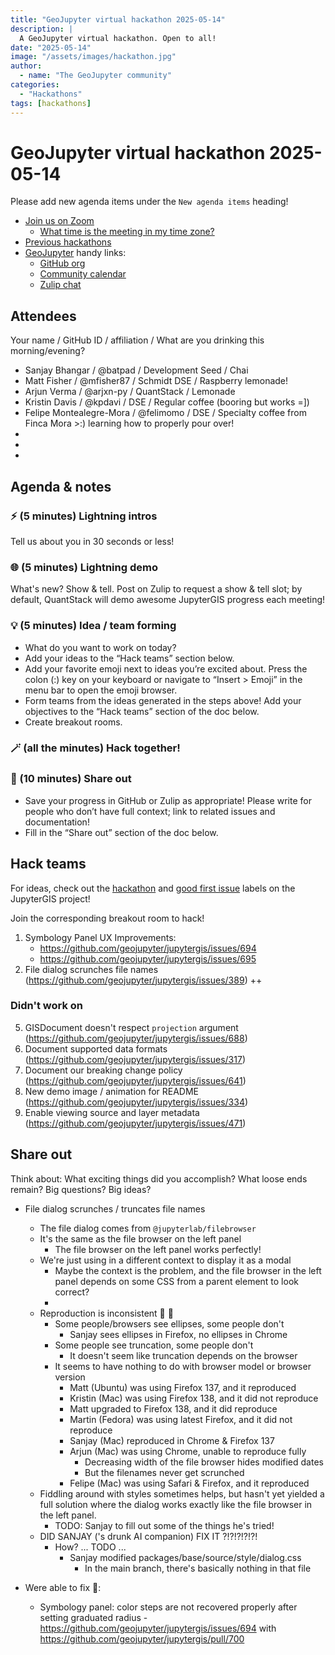 ```yaml
---
title: "GeoJupyter virtual hackathon 2025-05-14"
description: |
  A GeoJupyter virtual hackathon. Open to all!
date: "2025-05-14"
image: "/assets/images/hackathon.jpg"
author:
  - name: "The GeoJupyter community"
categories:
  - "Hackathons"
tags: [hackathons]
---
```


# GeoJupyter virtual hackathon 2025-05-14

Please add new agenda items under the `New agenda items` heading!

- [Join us on Zoom](https://berkeley.zoom.us/j/92451699568)
  - [What time is the meeting in my time zone?](https://dateful.com/convert/utc?t=3pm)
- [Previous hackathons](https://geojupyter.org/blog/#category=Hackathons)
- [GeoJupyter](https://geojupyter.org) handy links:
  - [GitHub org](https://github.com/geojupyter)
  - [Community calendar](https://geojupyter.org/calendar.html)
  - [Zulip chat](https://jupyter.zulipchat.com/#narrow/channel/471314-geojupyter)


## Attendees

Your name / GitHub ID / affiliation / What are you drinking this morning/evening?

* Sanjay Bhangar / @batpad / Development Seed / Chai
* Matt Fisher / @mfisher87 / Schmidt DSE / Raspberry lemonade!
* Arjun Verma / @arjxn-py / QuantStack / Lemonade 
* Kristin Davis / @kpdavi / DSE / Regular coffee (booring but works =])
* Felipe Montealegre-Mora / @felimomo / DSE / Specialty coffee from Finca Mora >:) learning how to properly pour over!
* 
* 
* 


## Agenda & notes

### ⚡ (5 minutes) Lightning intros

Tell us about you in 30 seconds or less!


### 🌐 (5 minutes) Lightning demo

What's new? Show & tell.
Post on Zulip to request a show & tell slot; by default, QuantStack will demo awesome
JupyterGIS progress each meeting!


### 💡 (5 minutes) Idea / team forming

* What do you want to work on today?
* Add your ideas to the “Hack teams” section below.
* Add your favorite emoji next to ideas you’re excited about. Press the colon (:) key on your keyboard or navigate to “Insert > Emoji” in the menu bar to open the emoji browser.
* Form teams from the ideas generated in the steps above! Add your objectives to the “Hack teams” section of the doc below.
* Create breakout rooms.


### 🪄 (all the minutes) Hack together!

### 💬 (10 minutes) Share out

* Save your progress in GitHub or Zulip as appropriate!
  Please write for people who don’t have full context; link to related issues and documentation!
* Fill in the “Share out” section of the doc below.


## Hack teams

For ideas, check out the [hackathon](https://github.com/geojupyter/jupytergis/labels/hackathon) and [good first issue](https://github.com/geojupyter/jupytergis/labels/good%20first%20issue) labels on the JupyterGIS project!

Join the corresponding breakout room to hack!

1. Symbology Panel UX Improvements:
    - https://github.com/geojupyter/jupytergis/issues/694
    - https://github.com/geojupyter/jupytergis/issues/695
3. File dialog scrunches file names (https://github.com/geojupyter/jupytergis/issues/389) ++


### Didn't work on

5. GISDocument doesn't respect `projection` argument (https://github.com/geojupyter/jupytergis/issues/688)
6. Document supported data formats (https://github.com/geojupyter/jupytergis/issues/317)
7. Document our breaking change policy (https://github.com/geojupyter/jupytergis/issues/641)
8. New demo image / animation for README (https://github.com/geojupyter/jupytergis/issues/334)
9. Enable viewing source and layer metadata (https://github.com/geojupyter/jupytergis/issues/471)



## Share out

Think about:
What exciting things did you accomplish?
What loose ends remain?
Big questions? Big ideas?

* File dialog scrunches / truncates file names
    * The file dialog comes from `@jupyterlab/filebrowser`
    * It's the same as the file browser on the left panel
        * The file browser on the left panel works perfectly!
    * We're just using in a different context to display it as a modal
        * Maybe the context is the problem, and the file browser in the left panel depends on some CSS from a parent element to look correct?
        * 
    * Reproduction is inconsistent :exploding_head: :melting_face:
        * Some people/browsers see ellipses, some people don't
            * Sanjay sees ellipses in Firefox, no ellipses in Chrome
        * Some people see truncation, some people don't
            * It doesn't seem like truncation depends on the browser
        * It seems to have nothing to do with browser model or browser version
            * Matt (Ubuntu) was using Firefox 137, and it reproduced
            * Kristin (Mac) was using Firefox 138, and it did not reproduce
            * Matt upgraded to Firefox 138, and it did reproduce
            * Martin (Fedora) was using latest Firefox, and it did not reproduce
            * Sanjay (Mac) reproduced in Chrome & Firefox 137
            * Arjun (Mac) was using Chrome, unable to reproduce fully
                * Decreasing width of the file browser hides modified dates
                * But the filenames never get scrunched
            * Felipe (Mac) was using Safari & Firefox, and it reproduced
    * Fiddling around with styles sometimes helps, but hasn't yet yielded a full solution where the dialog works exactly like the file browser in the left panel.
        * TODO: Sanjay to fill out some of the things he's tried!
    * DID SANJAY ('s drunk AI companion) FIX IT ?!?!?!?!?!
        * How? ... TODO ...
            * Sanjay modified packages/base/source/style/dialog.css
                * In the main branch, there's basically nothing in that file
        
* Were able to fix :tada::
    * Symbology panel: color steps are not recovered properly after setting graduated radius - https://github.com/geojupyter/jupytergis/issues/694 with https://github.com/geojupyter/jupytergis/pull/700